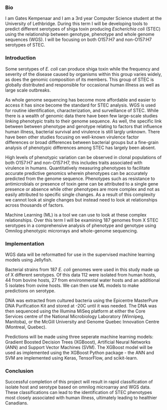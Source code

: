 ### Bio
I am Gates Kempenaar and I am a 3rd year Computer Science student at the University of Lethbridge. During this term I will be 
developing tools to predict different serotypes of shiga toxin producing _Escherichia coli_ (STEC) using the relationship between 
genotype, phenotype and whole genome sequences (WGS). I will be focusing on both O157:H7 and non-O157:H7 serotypes of STEC. 

### Introduction
Some serotypes of _E. coli_ can produce shiga toxin while the frequency and severity of the disease caused by organisms within 
this group varies widely, as does the genomic composition of its members. This group of STEC is globally distributed and 
responsible for occasional human illness as well as large scale outbreaks. 

As whole genome sequencing has become more affordable and easier to access it has since become the standard for STEC analysis. 
WGS is used for routine identification, characterization, and surveillance of STEC. While there is a wealth of genomic data there 
have been few large-scale studies linking phenotypic traits to their genome sequence. As well, the specific link between between 
phenotype and genotype relating to factors that influence human illness, bacterial survival and virulence is still largly 
unknown. There have been other studies focusing on well-known virulence factor differences or broad differences between bacterial 
groups but a fine-grain analysis of phenotypic differences among STEC has largely been absent. 

High levels of phenotypic variation can be observed in clonal populations of both O157:H7 and non-O157:H7, this includes traits 
associated with virulence in humans. Quantitatively measuring phenotypes to facilitate accurate predictive genomics wherein 
phenotypes can be accurately predicted from the genome sequence. Phenotypes such as resistance to antimicrobials or presence of 
toxin gene can be attributed to a single gene presence or absence while other phenotypes are more complex and not as easily 
attributed to specific single changes. As a result of this complexity we cannot look at single changes but instead need to look 
at relationships across thousands of factors.

Machine Learning (ML) is a tool we can use to look at these complex relationships. Over this term I will be examining 187 genomes 
from X STEC serotypes in a comprehensive analysis of phenotype and genotype using Omnilog phenotypic microrrays and whole-genome 
sequencing. 

### Implementation
WGS data will be reformatted for use in the supervised machine learning models using Jellyfish.

Bacterial strains from 187 _E. coli_ genomes were used in this study made up of X different serotypes. Of this data 112 were 
isolated from human hosts, 44 from bovine hosts, 27 from environmental water hosts and an additional 5 isolates from ovine hosts. 
We can then use ML models to make predictions on serotype. 

DNA was extracted from cultured bacteria using the Epicentre MasterPure DNA Purification Kit and stored at -20C until it was 
needed. The DNA was then sequenced using the Illumina MiSeq platform at either the Core Services centre of the National 
Microbiology Laboratory (Winnipeg, Manitoba), or the McGill University and Genome Quebec Innovation Centre (Montreal, Quebec).

Predictions will be made using three seperate machine learning models: Gradient Boosted Decision Trees (XGBoost), Artificial 
Neural Networks (ANN) and Support Vector Machines (SVM). The XGBoost model will be used as implemented using the XGBoost Python 
package - the ANN and SVM are implemented using Keras, TensorFlow, and scikit-learn.

### Conclusion
Successful completion of this project will result in rapid classification of isolate host and serotype based on omnilog 
microarray and WGS data. These classifications can lead to the identification of STEC phenotypes most closely associated with 
human illness, ultimately leading to healthier Canadians. 
